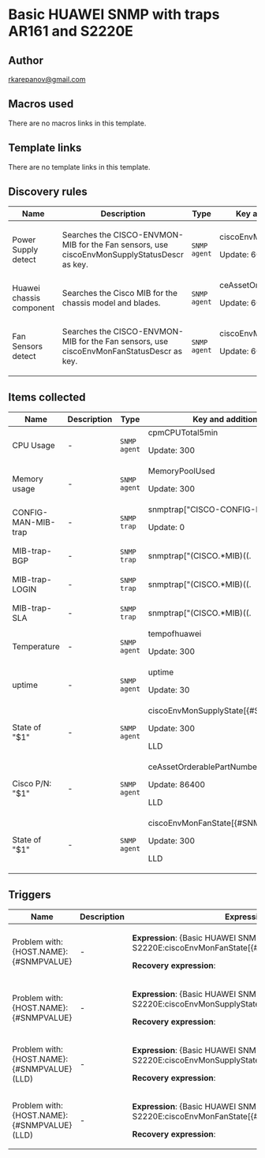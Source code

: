 # Basic HUAWEI SNMP with traps AR161 and S2220E

## Author

rkarepanov@gmail.com

## Macros used

There are no macros links in this template.

## Template links

There are no template links in this template.

## Discovery rules

|Name|Description|Type|Key and additional info|
|----|-----------|----|----|
|Power Supply detect|<p>Searches the CISCO-ENVMON-MIB for the Fan sensors, use ciscoEnvMonSupplyStatusDescr as key.</p>|`SNMP agent`|ciscoEnvMonSupplyStatusDescr<p>Update: 60</p>|
|Huawei chassis component|<p>Searches the Cisco MIB for the chassis model and blades.</p>|`SNMP agent`|ceAssetOrderablePartNumber<p>Update: 60</p>|
|Fan Sensors detect|<p>Searches the CISCO-ENVMON-MIB for the Fan sensors, use ciscoEnvMonFanStatusDescr as key.</p>|`SNMP agent`|ciscoEnvMonFanStatusDescr<p>Update: 60</p>|
## Items collected

|Name|Description|Type|Key and additional info|
|----|-----------|----|----|
|CPU Usage|<p>-</p>|`SNMP agent`|cpmCPUTotal5min<p>Update: 300</p>|
|Memory usage|<p>-</p>|`SNMP agent`|MemoryPoolUsed<p>Update: 300</p>|
|CONFIG-MAN-MIB-trap|<p>-</p>|`SNMP trap`|snmptrap["CISCO-CONFIG-MAN-MIB"]<p>Update: 0</p>|
|MIB-trap-BGP|<p>-</p>|`SNMP trap`|snmptrap["(CISCO.*MIB)((.|[[:space:]])*)(BGP)"]<p>Update: 0</p>|
|MIB-trap-LOGIN|<p>-</p>|`SNMP trap`|snmptrap["(CISCO.*MIB)((.|[[:space:]])*)(LOGIN)"]<p>Update: 0</p>|
|MIB-trap-SLA|<p>-</p>|`SNMP trap`|snmptrap["(CISCO.*MIB)((.|[[:space:]])*)(SLA)"]<p>Update: 0</p>|
|Temperature|<p>-</p>|`SNMP agent`|tempofhuawei<p>Update: 300</p>|
|uptime|<p>-</p>|`SNMP agent`|uptime<p>Update: 30</p>|
|State of "$1"|<p>-</p>|`SNMP agent`|ciscoEnvMonSupplyState[{#SNMPVALUE}]<p>Update: 300</p><p>LLD</p>|
|Cisco P/N: "$1"|<p>-</p>|`SNMP agent`|ceAssetOrderablePartNumber[{#SNMPVALUE}]<p>Update: 86400</p><p>LLD</p>|
|State of "$1"|<p>-</p>|`SNMP agent`|ciscoEnvMonFanState[{#SNMPVALUE}]<p>Update: 300</p><p>LLD</p>|
## Triggers

|Name|Description|Expression|Priority|
|----|-----------|----------|--------|
|Problem with: {HOST.NAME}:{#SNMPVALUE}|<p>-</p>|<p>**Expression**: {Basic HUAWEI SNMP with traps AR161 and S2220E:ciscoEnvMonFanState[{#SNMPVALUE}].last()}>1</p><p>**Recovery expression**: </p>|high|
|Problem with: {HOST.NAME}:{#SNMPVALUE}|<p>-</p>|<p>**Expression**: {Basic HUAWEI SNMP with traps AR161 and S2220E:ciscoEnvMonSupplyState[{#SNMPVALUE}].last()}>6</p><p>**Recovery expression**: </p>|information|
|Problem with: {HOST.NAME}:{#SNMPVALUE} (LLD)|<p>-</p>|<p>**Expression**: {Basic HUAWEI SNMP with traps AR161 and S2220E:ciscoEnvMonSupplyState[{#SNMPVALUE}].last()}>6</p><p>**Recovery expression**: </p>|information|
|Problem with: {HOST.NAME}:{#SNMPVALUE} (LLD)|<p>-</p>|<p>**Expression**: {Basic HUAWEI SNMP with traps AR161 and S2220E:ciscoEnvMonFanState[{#SNMPVALUE}].last()}>1</p><p>**Recovery expression**: </p>|high|
